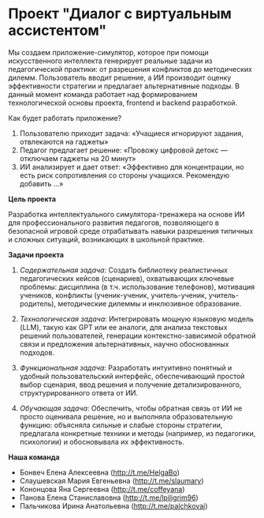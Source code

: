 # Проект "Диалог с виртуальным ассистентом"

Мы создаем приложение-симулятор, которое при помощи искусственного интеллекта генерирует реальные задачи из педагогической практики: от разрешения конфликтов до методических дилемм. Пользователь вводит решение, а ИИ производит оценку эффективности стратегии и предлагает альтернативные подходы. В данный момент команда работает над формированием технологической основы проекта, frontend и backend разработкой.

Как будет работать приложение?
 
1. Пользователю приходит задача: «Учащиеся игнорируют задания, отвлекаются на гаджеты»
2. Педагог предлагает решение: «Провожу цифровой детокс — отключаем гаджеты на 20 минут»
3. ИИ анализирует и дает ответ: «Эффективно для концентрации, но есть риск сопротивления со стороны учащихся. Рекомендую добавить …»


**Цель проекта**

Разработка интеллектуального симулятора-тренажера на основе ИИ для профессионального развития педагогов, позволяющего в безопасной игровой среде отрабатывать навыки разрешения типичных и сложных ситуаций, возникающих в школьной практике.


**Задачи проекта**

1. *Содержательная задача*: Создать библиотеку реалистичных педагогических кейсов (сценариев), охватывающих ключевые проблемы: дисциплина (в т.ч. использование телефонов), мотивация учеников, конфликты (ученик-ученик, учитель-ученик, учитель-родитель), методические дилеммы и инклюзивное образование.

2. *Технологическая задача*: Интегрировать мощную языковую модель (LLM), такую как GPT или ее аналоги, для анализа текстовых решений пользователей, генерации контекстно-зависимой обратной связи и предложения альтернативных, научно обоснованных подходов.

3. *Функциональная задача*: Разработать интуитивно понятный и удобный пользовательский интерфейс, обеспечивающий простой выбор сценария, ввод решения и получение детализированного, структурированного ответа от ИИ.

4. *Обучающая задача*: Обеспечить, чтобы обратная связь от ИИ не просто оценивала решение, но и выполняла образовательную функцию: объясняла сильные и слабые стороны стратегии, предлагала конкретные техники и методы (например, из педагогики, психологии) и обосновывала их эффективность.


**Наша команда**
- Бонвеч Елена Алексеевна (http://t.me/HelgaBo)
- Слаушевская Мария Евгеньевна (http://t.me/slaumary)
- Кононцова Яна Сергеевна (http://t.me/coffeyana)
- Панова Елена Станиславовна (http://t.me/lpiligrim96)
- Пальчикова Ирина Анатольевна (http://t.me/palchkovai)
